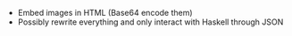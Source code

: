 
  - Embed images in HTML (Base64 encode them)
  - Possibly rewrite everything and only interact with Haskell through JSON
